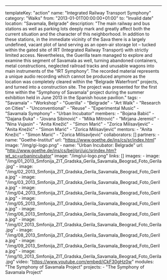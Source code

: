 ---
  templateKey: "action"
  name: "Integrated Railway Transport Symphony"
  category: "Walks"
  from: "2013-01-01T00:00:00+01:00"
  to: "Invalid date"
  location: "Savamala, Belgrade"
  description: "The main railway and bus stations as well as parking lots deeply mark and greatly affect both the current situation and the character of this neighborhood. In addition to these stations, in the immediate vicinity of the Sava there is a largely undefined, vacant plot of land serving as an open-air storage lot – tucked within the gated site of IRT (Integrated Railway Transport) with strictly limited access. Nevertheless, the Guerilla team managed to explore and examine this segment of Savamala as well, turning abandoned containers, metal constructions, neglected railroad tracks and unusable wagons into main instruments of the “IRT Symphony”. The recorded material represents a unique audio recording which cannot be produced anymore as the location was completely cleared within the “Belgrade Waterfront” projects, and turned into a construction site. The project was presented for the first time within the “Symphony of Savamala” project during the summer exhibition held in June 2013 in the Spanish house pavilion."
  tags: 
    - "Savamala"
    - "Workshop"
    - "Guerilla"
    - "Belgrade"
    - "Art Walk"
    - "Research on Cities"
    - "Unconventional"
    - "Reuse"
    - "Experimental Music"
    - "Savamala Symphony"
    - "Urban Incubator"
  members: 
    - "Bojana Babić"
    - "Dajana Đuka"
    - "Jovana Sibinović"
    - "Milka Mitrović"
    - "Mirjana Jeremić"
    - "Nina Vujasin"
    - "Anita Knežić"
    - "Simon Marić"
    - "Zorica Milisavljević"
    - "Anita Knežić"
    - "Simon Marić"
    - "Zorica Milisavljević"
  mentors: 
    - "Anita Knežić"
    - "Simon Marić"
    - "Zorica Milisavljević"
  collaborators: []
  partners: 
    - 
      name: "Goethe-Institut"
      url: "https://www.goethe.de/ins/cs/sr/index.html"
      image: "/img/gi-logo.png"
    - 
      name: "Urban Incubator: Belgrade"
      url: "http://www.goethe.de/ins/cs/bel/prj/uic/srindex.htm?wt_sc=urbanincubator"
      image: "/img/ui-logo.png"
  links: []
  images: 
    - 
      image: "/img/01_2013_Smfonija_ZIT_Gradska_Gerila_Savamala_Beograd_Foto_Gerila.jpg"
    - 
      image: "/img/02_2013_Smfonija_ZIT_Gradska_Gerila_Savamala_Beograd_Foto_Gerila.jpg"
    - 
      image: "/img/03_2013_Smfonija_ZIT_Gradska_Gerila_Savamala_Beograd_Foto_Gerila.jpg"
    - 
      image: "/img/04_2013_Smfonija_ZIT_Gradska_Gerila_Savamala_Beograd_Foto_Gerila.jpg"
    - 
      image: "/img/05_2013_Smfonija_ZIT_Gradska_Gerila_Savamala_Beograd_Foto_Gerila.jpg"
    - 
      image: "/img/06_2013_Smfonija_ZIT_Gradska_Gerila_Savamala_Beograd_Foto_Gerila.jpg"
    - 
      image: "/img/07_2013_Smfonija_ZIT_Gradska_Gerila_Savamala_Beograd_Foto_Gerila.jpg"
    - 
      image: "/img/08_2013_Smfonija_ZIT_Gradska_Gerila_Savamala_Beograd_Foto_Gerila.jpg"
    - 
      image: "/img/09_2013_Smfonija_ZIT_Gradska_Gerila_Savamala_Beograd_Foto_Gerila.jpg"
    - 
      image: "/img/10_2013_Smfonija_ZIT_Gradska_Gerila_Savamala_Beograd_Foto_Gerila.jpg"
  video: "https://www.youtube.com/embed/jCkF30gHz0w"
  modules: "The Symphony of Savamala Project"
  projects: 
    - "The Symphony of Savamala Project"
